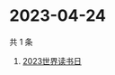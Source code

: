 # 2023-04-24

共 1 条

<!-- BEGIN ZHIHUSEARCH -->
<!-- 最后更新时间 Mon Apr 24 2023 08:35:10 GMT+0800 (China Standard Time) -->
1. [2023世界读书日](https://www.zhihu.com/search?q=2023世界读书日)
<!-- END ZHIHUSEARCH -->

